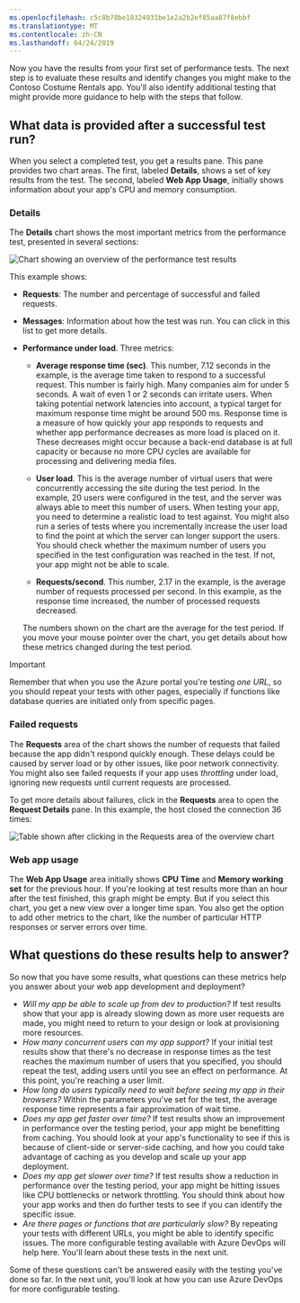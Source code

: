 ```yaml
---
ms.openlocfilehash: c5c8b78be18324931be1e2a2b2ef85aa87f8ebbf
ms.translationtype: MT
ms.contentlocale: zh-CN
ms.lasthandoff: 04/24/2019
---
```

Now you have the results from your first set of performance tests. The next step is to evaluate these results and identify changes you might make to the Contoso Costume Rentals app. You'll also identify additional testing that might provide more guidance to help with the steps that follow.

## <a name="what-data-is-provided-after-a-successful-test-run"></a>What data is provided after a successful test run?

When you select a completed test, you get a results pane. This pane provides two chart areas. The first, labeled **Details**, shows a set of key results from the test. The second, labeled **Web App Usage**, initially shows information about your app's CPU and memory consumption.

### <a name="details"></a>Details

The **Details** chart shows the most important metrics from the performance test, presented in several sections:

![Chart showing an overview of the performance test results](../media/4-results-overview.png)

This example shows:

- **Requests**: The number and percentage of successful and failed requests.

- **Messages**: Information about how the test was run. You can click in this list to get more details.

- **Performance under load**. Three metrics:

  - **Average response time (sec)**. This number, 7.12 seconds in the example, is the average time taken to respond to a successful request. This number is fairly high. Many companies aim for under 5 seconds. A wait of even 1 or 2 seconds can irritate users. When taking potential network latencies into account, a typical target for maximum response time might be around 500 ms. Response time is a measure of how quickly your app responds to requests and whether app performance decreases as more load is placed on it. These decreases might occur because a back-end database is at full capacity or because no more CPU cycles are available for processing and delivering media files.

  - **User load**. This is the average number of virtual users that were concurrently accessing the site during the test period. In the example, 20 users were configured in the test, and the server was always able to meet this number of users. When testing your app, you need to determine a realistic load to test against. You might also run a series of tests where you incrementally increase the user load to find the point at which the server can longer support the users. You should check whether the maximum number of users you specified in the test configuration was reached in the test. If not, your app might not be able to scale.

  - **Requests/second**. This number, 2.17 in the example, is the average number of requests processed per second. In this example, as the response time increased, the number of processed requests decreased.

  The numbers shown on the chart are the average for the test period. If you move your mouse pointer over the chart, you get details about how these metrics changed during the test period.

> [!IMPORTANT] 
> Remember that when you use the Azure portal you're testing *one URL*, so you should repeat your tests with other pages, especially if functions like database queries are initiated only from specific pages.

### <a name="failed-requests"></a>Failed requests

The **Requests** area of the chart shows the number of requests that failed because the app didn't respond quickly enough. These delays could be caused by server load or by other issues, like poor network connectivity. You might also see failed requests if your app uses *throttling* under load, ignoring new requests until current requests are processed.

To get more details about failures, click in the **Requests** area to open the **Request Details** pane. In this example, the host closed the connection 36 times:

![Table shown after clicking in the Requests area of the overview chart](../media/4-request-failure-details.png)

### <a name="web-app-usage"></a>Web app usage

The **Web App Usage** area initially shows **CPU Time** and **Memory working set** for the previous hour. If you're looking at test results more than an hour after the test finished, this graph might be empty. But if you select this chart, you get a new view over a longer time span. You also get the option to add other metrics to the chart, like the number of particular HTTP responses or server errors over time.

## <a name="what-questions-do-these-results-help-to-answer"></a>What questions do these results help to answer?

So now that you have some results, what questions can these metrics help you answer about your web app development and deployment?

- *Will my app be able to scale up from dev to production?* If test results show that your app is already slowing down as more user requests are made, you might need to return to your design or look at provisioning more resources.
- *How many concurrent users can my app support?* If your initial test results show that there's no decrease in response times as the test reaches the maximum number of users that you specified, you should repeat the test, adding users until you see an effect on performance. At this point, you're reaching a user limit.
- *How long do users typically need to wait before seeing my app in their browsers?* Within the parameters you've set for the test, the average response time represents a fair approximation of wait time.
- *Does my app get faster over time?* If test results show an improvement in performance over the testing period, your app might be benefitting from caching. You should look at your app's functionality to see if this is because of client-side or server-side caching, and how you could take advantage of caching as you develop and scale up your app deployment.
- *Does my app get slower over time?* If test results show a reduction in performance over the testing period, your app might be hitting issues like CPU bottlenecks or network throttling. You should think about how your app works and then do further tests to see if you can identify the specific issue.
- *Are there pages or functions that are particularly slow?* By repeating your tests with different URLs, you might be able to identify specific issues. The more configurable testing available with Azure DevOps will help here. You'll learn about these tests in the next unit.

Some of these questions can't be answered easily with the testing you've done so far. In the next unit, you'll look at how you can use Azure DevOps for more configurable testing.

